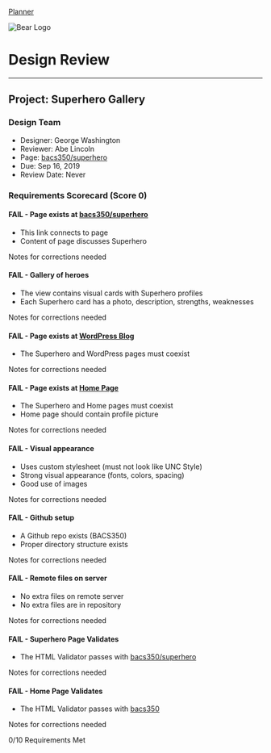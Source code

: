 [Planner](/bacs350/planner)

![Bear Logo](/bacs350/images/Bear_Logo.png)


# Design Review

---

## Project: Superhero Gallery

### Design Team
* Designer: George Washington
* Reviewer: Abe Lincoln
* Page: [bacs350/superhero](https://unco-bacs.org/bacs350/superhero)
* Due: Sep 16, 2019
* Review Date: Never


### Requirements Scorecard (Score 0)

#### FAIL - Page exists at [bacs350/superhero](https://unco-bacs.org/bacs350/superhero)

* This link connects to page
* Content of page discusses Superhero

Notes for corrections needed


#### FAIL - Gallery of heroes

* The view contains visual cards with Superhero profiles
* Each Superhero card has a photo, description, strengths, weaknesses

Notes for corrections needed


#### FAIL - Page exists at [WordPress Blog](https://unco-bacs.org)

* The Superhero and WordPress pages must coexist

Notes for corrections needed


#### FAIL - Page exists at [Home Page](https://unco-bacs.org/bacs350)

* The Superhero and Home pages must coexist
* Home page should contain profile picture

Notes for corrections needed


#### FAIL - Visual appearance

* Uses custom stylesheet (must not look like UNC Style)
* Strong visual appearance (fonts, colors, spacing)
* Good use of images

Notes for corrections needed


#### FAIL - Github setup

* A Github repo exists (BACS350)
* Proper directory structure exists

Notes for corrections needed


#### FAIL - Remote files on server

* No extra files on remote server
* No extra files are in repository

Notes for corrections needed


#### FAIL - Superhero Page Validates

* The HTML Validator passes with [bacs350/superhero](https://unco-bacs.org/bacs350/superhero)

Notes for corrections needed


#### FAIL - Home Page Validates

* The HTML Validator passes with [bacs350](https://unco-bacs.org/bacs350)

Notes for corrections needed


    
0/10 Requirements Met 
